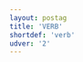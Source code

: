 ```yaml
---
layout: postag
title: 'VERB'
shortdef: 'verb'
udver: '2'
---
```

<!-- Interlanguage links updated Út zář 29 20:42:58 CEST 2020 -->
